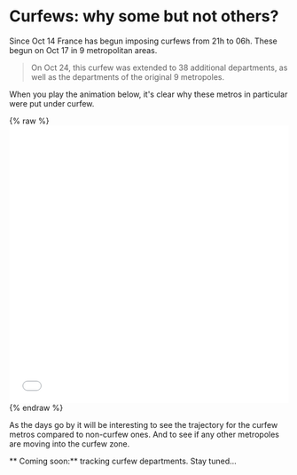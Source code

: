 # Curfews: why some but not others?

Since Oct 14 France has begun imposing curfews from 21h to 06h. These begun on Oct 17 in 9 metropolitan areas.

<blockquote>On Oct 24, this curfew was extended to 38 additional departments, as well as the departments of the original 9 metropoles. </blockquote>

When you play the animation below, it's clear why these metros in particular were put under curfew.

{% raw %}<iframe width="100%" height="500" frameborder="0" scrolling="no" src="//plotly.com/~limegimlet/138.embed?showlink=false"></iframe>{% endraw %}

As the days go by it will be interesting to see the trajectory for the curfew metros compared to non-curfew ones.  And to see if any other metropoles are moving into the curfew zone.

** Coming soon:** tracking curfew departments. Stay tuned...
